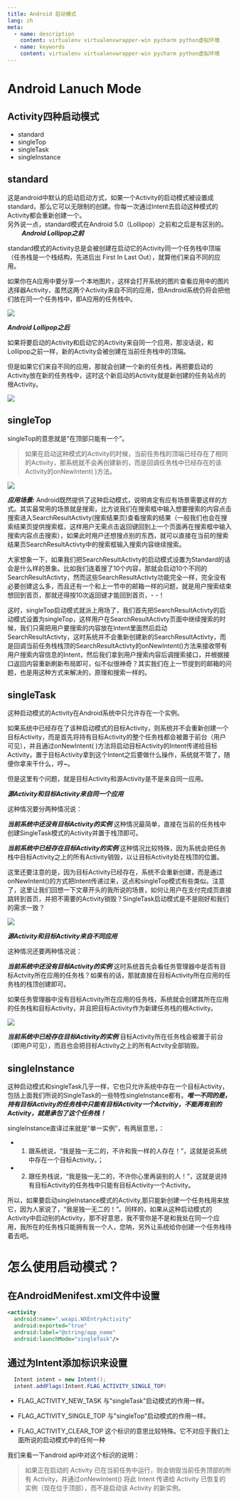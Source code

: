 ```yaml
---
title: Android 启动模式
lang: zh
meta:
  - name: description
    content: virtualenv virtualenvwrapper-win pycharm python虚拟环境
  - name: keywords
    content: virtualenv virtualenvwrapper-win pycharm python虚拟环境
---
```


# Android Lanuch Mode

## Activity四种启动模式
- standard
- singleTop
- singleTask
- singleInstance

## standard

这是android中默认的启动启动方式，如果一个Activity的启动模式被设置成standard，那么它可以无限制的创建。你每一次通过Intent去启动这种模式的Activity都会重新创建一个。
<br/>另外说一点，standard模式在Android 5.0（Lollipop）之前和之后是有区别的。<br/>
　　
***Android Lollipop之前***

standard模式的Activity总是会被创建在启动它的Activity同一个任务栈中顶端（任务栈是一个栈结构，先进后出 First In Last Out），就算他们来自不同的应用。

如果你在A应用中要分享一个本地图片，这样会打开系统的图片查看应用中的图片选择器Activity，虽然这两个Activity来自不同的应用，但Android系统仍将会把他们放在同一个任务栈中，即A应用的任务栈中。

<img src= "./image/image_lanuch_mode_standard1.png">

***Android Lollipop之后***

如果将要启动的Activity和启动它的Activity来自同一个应用，那没话说，和Lollipop之前一样，新的Activity会被创建在当前任务栈中的顶端。

但是如果它们来自不同的应用，那就会创建一个新的任务栈，再把要启动的Activity放在新的任务栈中，这时这个新启动的Activity就是新创建的任务站点的根Activity。

<img src= "./image/image_lanuch_mode_standard2.png">

## singleTop

singleTop的意思就是“在顶部只能有一个”。

> 如果在启动这种模式的Activity的时候，当前任务栈的顶端已经存在了相同的Activity，那系统就不会再创建新的，而是回调任务栈中已经存在的该Activity的onNewIntent( )方法。

<img src= "./image/image_lanuch_mode_singleTop.png">


***应用场景:***
Android既然提供了这种启动模式，说明肯定有应有场景需要这样的方式。其实最常用的场景就是搜索，比方说我们在搜索框中输入想要搜索的内容点击搜索进入SearchResultActivty(搜索结果页)查看搜索的结果（一般我们也会在搜索结果页提供搜索框，这样用户无需点击返回键回到上一个页面再在搜索框中输入搜索内容点击搜索），如果此时用户还想搜点别的东西，就可以直接在当前的搜索结果页SearchResultActivty中的搜索框输入搜索内容继续搜索。

大家想象一下，如果我们把SearchResultActivty的启动模式设置为Standard的话会是什么样的景象。比如我们连着搜了10个内容，那就会启动10个不同的SearchResultActivty，然而这些SearchResultActivty功能完全一样，完全没有必要创建这么多，而且还有一个和上一节中的邮箱一样的问题，就是用户搜索结束想回到首页，那就还得按10次返回键才能回到首页，- -！

这时，singleTop启动模式就派上用场了，我们首先把SearchResultActivty的启动模式设置为singleTop，这样用户在SearchResultActivty页面中继续搜索的时候，我们只需把用户要搜索的内容放在Intent里面然后启动SearchResultActivty，这时系统并不会重新创建新的SearchResultActivty，而是回调当前任务栈栈顶的SearchResultActivty的onNewIntent()方法来接收带有用户搜索内容信息的Intent，然后我们拿到用户搜索内容后调搜索接口，并根据接口返回内容重新刷新布局即可，似不似很神奇？其实我们在上一节提到的邮箱的问题，也是用这种方式来解决的，原理和搜索一样的。

## singleTask

这种启动模式的Activity在Android系统中只允许存在一个实例。

如果系统中已经存在了该种启动模式的目标Activity，则系统并不会重新创建一个目标Activity，而是首先将持有目标Activity的整个任务栈都会被置于前台（用户可见），并且通过onNewIntent( )方法将启动目标Activity的Intent传递给目标Activity，置于目标Activity拿到这个Intent之后要做什么操作，系统就不管了，随便你拿来干什么，哼~。

但是这里有个问题，就是目标Activity和源Activity是不是来自同一应用。

***源Activity和目标Activity来自同一个应用***

这种情况要分两种情况说：

***当前系统中还没有目标Activity的实例***
这种情况最简单，直接在当前的任务栈中创建SingleTask模式的Activity并置于栈顶即可。

***当前系统中已经存在目标Activity的实例***
这种情况比较特殊，因为系统会把任务栈中目标Activity之上的所有Activity销毁，以让目标Activity处在栈顶的位置。

这里还要注意的是，因为目标Activity已经存在，系统不会重新创建，而是通过onNewIntent()的方式把Intent传递过来，这点和singleTop模式有些类似。注意了，这里让我们回想一下文章开头的我所说的场景，如何让用户在支付完成页直接跳转到首页，并把不需要的Activity销毁？SingleTask启动模式是不是刚好和我们的需求一致？

<img src= "./image/image_lanuch_singleTask.png">

***源Activity和目标Activity来自不同应用***

这种情况还要两种情况说：

***当前系统中还没有目标Activity的实例***
这时系统首先会看任务管理器中是否有目标Actvity所在应用的任务栈？如果有的话，那就直接在目标Activity所在应用的任务栈的栈顶创建即可。

如果任务管理器中没有目标Activity所在应用的任务栈，系统就会创建其所在应用的任务栈和目标Activity，并且把目标Activity作为新建任务栈的根Activity。

<img src= "./image/image_lanuch_singleTask2.png">


***当前系统中已经存在目标Activity的实例***
目标Activity所在任务栈会被置于前台（即用户可见），而且也会把目标Activity之上的所有Actvity全部销毁。

## singleInstance

这种启动模式和singleTask几乎一样，它也只允许系统中存在一个目标Activity，包括上面我们所说的SingleTask的一些特性singleInstance都有。***唯一不同的是，持有目标Activity的任务栈中只能有目标Activity一个Actvitiy，不能再有别的Activity，就是承包了这个任务栈！***

singleInstance直译过来就是“单一实例”，有两层意思，：
- 1. 跟系统说，“我是独一无二的，不许和我一样的人存在！”，这就是说系统中存在一个目标Activity。；
- 2.  跟任务栈说，“我是独一无二的，不许你心里再装别的人！”，这就是说持有目标Activity的任务栈中只能有目标Activity一个Activity。

所以，如果要启动singleInstance模式的Activity,那只能新创建一个任务栈用来放它，因为人家说了，“我是独一无二的！”。同样的，如果从这种启动模式的Activity中启动别的Activity，那不好意思，我不管你是不是和我处在同一个应用，我所在的任务栈只能拥有我一个人，您呐，另外让系统给你创建一个任务栈待着去吧。


# 怎么使用启动模式？

## 在AndroidMenifest.xml文件中设置
```xml
<activity
  android:name=".wxapi.WXEntryActivity"
  android:exported="true"
  android:label="@string/app_name"
  android:launchMode="singleTask"/>
```


## 通过为Intent添加标识来设置
```java
  Intent intent = new Intent();
  intent.addFlags(Intent.FLAG_ACTIVITY_SINGLE_TOP)
```

- FLAG_ACTIVITY_NEW_TASK
与"singleTask"启动模式的作用一样。

- FLAG_ACTIVITY_SINGLE_TOP
与"singleTop"启动模式的作用一样。

- FLAG_ACTIVITY_CLEAR_TOP
这个标识的意思比较特殊。它不对应于我们上面所说的启动模式中的任何一种

我们来看一下android api中对这个标识的说明：

> 如果正在启动的 Activity 已在当前任务中运行，则会销毁当前任务顶部的所有 Activity，并通过onNewIntent()
将此 Intent 传递给 Activity 已恢复的实例（现在位于顶部），而不是启动该 Activity 的新实例。

